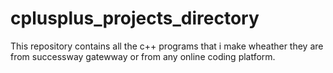 # cplusplus_projects_directory
This repository contains all the c++ programs that i make wheather they are from successway gatewway or from any online coding platform. 
